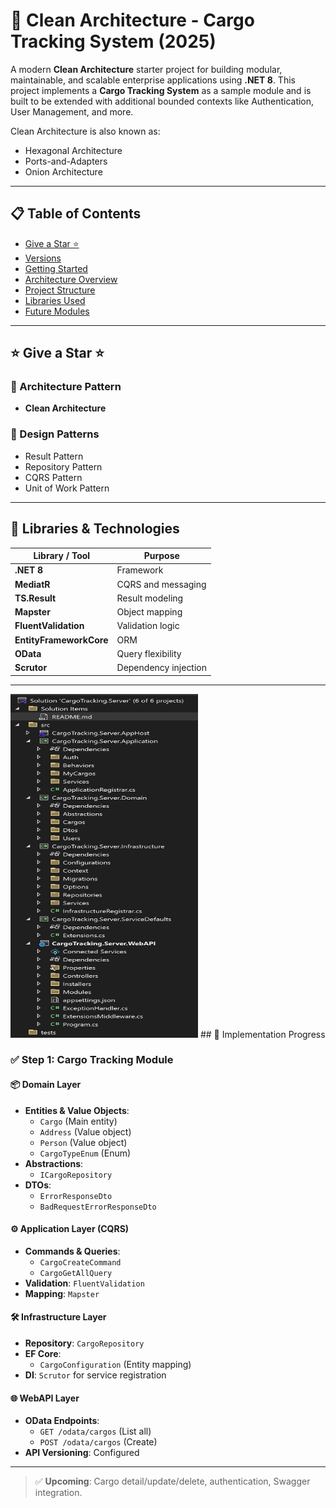 # 🧱 Clean Architecture - Cargo Tracking System (2025)

A modern **Clean Architecture** starter project for building modular, maintainable, and scalable enterprise applications using **.NET 8**. This project implements a **Cargo Tracking System** as a sample module and is built to be extended with additional bounded contexts like Authentication, User Management, and more.

Clean Architecture is also known as:
- Hexagonal Architecture
- Ports-and-Adapters
- Onion Architecture

---

## 📋 Table of Contents

- [Give a Star ⭐](#give-a-star-)
- [Versions](#versions)
- [Getting Started](#getting-started)
- [Architecture Overview](#architecture-overview)
- [Project Structure](#project-structure)
- [Libraries Used](#libraries-used)
- [Future Modules](#future-modules)

---

## ⭐ Give a Star ⭐

### 🧭 Architecture Pattern
- **Clean Architecture**

### 🎯 Design Patterns
- Result Pattern  
- Repository Pattern  
- CQRS Pattern  
- Unit of Work Pattern  

---

## 🧰 Libraries & Technologies

| Library / Tool | Purpose |
|----------------|---------|
| **.NET 8** | Framework |
| **MediatR** | CQRS and messaging |
| **TS.Result** | Result modeling |
| **Mapster** | Object mapping |
| **FluentValidation** | Validation logic |
| **EntityFrameworkCore** | ORM |
| **OData** | Query flexibility |
| **Scrutor** | Dependency injection |

---
<img src="https://github.com/dogukanzorer/CargoTrackingDevOps/raw/4938abbb4028e7de9b2154eb80449e7ce7492c23/num1.png" alt="Cargo Tracking Giriş" width="300" height="550">
## 🔧 Implementation Progress

### ✅ Step 1: Cargo Tracking Module

#### 📦 Domain Layer
- **Entities & Value Objects**:
  - `Cargo` (Main entity)
  - `Address` (Value object)
  - `Person` (Value object)
  - `CargoTypeEnum` (Enum)
- **Abstractions**:
  - `ICargoRepository`
- **DTOs**:
  - `ErrorResponseDto`
  - `BadRequestErrorResponseDto`

#### ⚙️ Application Layer (CQRS)
- **Commands & Queries**:
  - `CargoCreateCommand`
  - `CargoGetAllQuery`
- **Validation**: `FluentValidation`
- **Mapping**: `Mapster`

#### 🛠️ Infrastructure Layer
- **Repository**: `CargoRepository`
- **EF Core**:
  - `CargoConfiguration` (Entity mapping)
- **DI**: `Scrutor` for service registration

#### 🌐 WebAPI Layer
- **OData Endpoints**:
  - `GET /odata/cargos` (List all)
  - `POST /odata/cargos` (Create)
- **API Versioning**: Configured

---

> ✅ **Upcoming**: Cargo detail/update/delete, authentication, Swagger integration.
